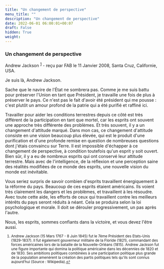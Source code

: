 ```yaml
---
title: "Un changement de perspective"
menu_title: ""
description: "Un changement de perspective"
date: 2022-06-01 06:00:01+00:07
draft: False
hidden: True
weight:
---
```

### Un changement de perspective

Andrew Jackson <sup id="a1">[1](#f1)</sup> - reçu par FAB le 11 Janvier 2008, Santa Cruz, Californie, USA.

Je suis là, Andrew Jackson.

Sache que le navire de l'État ne sombrera pas. Comme je me suis battu pour préserver l'Union en tant que Président, je travaille une fois de plus à préserver le pays. Ce n'est pas le fait d'avoir été président qui me pousse : c'est plutôt un amour profond de la patrie qui a été purifié et raffiné ici.

Travailler pour aider les conditions terrestres depuis ce côté est très différent de la participation en tant que mortel, car les esprits ont souvent une approche très différente des problèmes. Et très souvent, il y a un changement d'attitude marqué. Dans mon cas, ce changement d'attitude consiste en une vision beaucoup plus élevée, qui est le produit d'une purification et d'une profonde remise en question de nombreuses questions dont j'étais convaincu sur Terre. Il est impossible d'échapper à ce changement de perspective, à condition toutefois qu'un esprit y soit ouvert. Bien sûr, il y a eu de nombreux esprits qui ont conservé leur attitude terrestre. Mais avec de l'intelligence, de la réflexion et une perception saine des réalités modifiées de ce monde des esprits, une nouvelle vision du monde est inévitable.

Vous seriez surpris de savoir combien d'esprits travaillent énergiquement à la réforme du pays. Beaucoup de ces esprits étaient américains. Ils voient très clairement les dangers et les problèmes, et travaillent à les résoudre. Avec toute cette aide, les efforts de ceux qui travaillent contre les meilleurs intérêts du pays seront réduits à néant. Cela se produira selon la loi psychologique et morale. Il doit se dérouler progressivement, un pas après l'autre.

Nous, les esprits, sommes confiants dans la victoire, et vous devez l'être aussi.
<small>

1. <large id="f1"> Andrew Jackson (15 Mars 1767 - 8 Juin 1845) fut le 7ème Président des Etats-Unis (1829-1837). Il fut également gouverneur militaire de la Floride (1821), commandant des forces américaines lors de la bataille de la Nouvelle-Orléans (1815). Andrew Jackson fut une figure importante qui domina la politique américaine dans les décennies de 1820 et de 1830. Ses ambitions politiques combinées à une participation politique plus grande de la population amenèrent la création des partis politiques tels qu'ils sont connus aujourd’hui (Source : Wikipedia).[↩](#a1)
